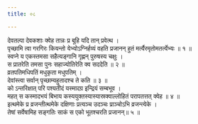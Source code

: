 ```yaml
---
title: ०८

---
```

देवतल्पा देवकशाः क्वेह तान्नः प्र बूहि यदि तान् प्रवेत्थ ।  
पृच्छामि त्वा गरगिरः कियन्तो येभ्योऽग्निर्हव्यं वहति प्रजानन् हुतं मर्त्यैरमृतोमतर्त्येभ्यः ॥ १ ॥  
स्वप्ने य एकस्तमसा सहैत्यङ्गानि गृह्णन् पुरुषस्य चक्षुः ।  
स प्रातरेति तमसा पुनः सहाज्योतिरेति क्व सददेति ॥ २ ॥  
व्रतपतिमधिपतिं मधुकृता मधुपतिम् ।  
देवांस्त्वा सर्वान् पृच्छाम्यहुतादश्च ते कति ॥ ३ ॥  
को ऽन्तरिक्षात् परि पश्यतीदं यस्मादग्र इन्द्रियं सम्बभूव ।  
महत् स कस्मादभयं बिभाय कस्ययुक्तस्यास्यास्रक्वाल्लोहितं परापतत्तत् क्वेह ॥ ४ ॥  
इत्थमेके प्र व्रजन्तीत्थमेके दक्षिणाः प्रत्यञ्च उदञ्चः प्राञ्चोऽभि व्रजन्त्येके ।  
तेषां सर्वेषामिह सङ्गतिः साकं स एको भूतश्चरति प्रजानन्॥ ५ ॥  
  